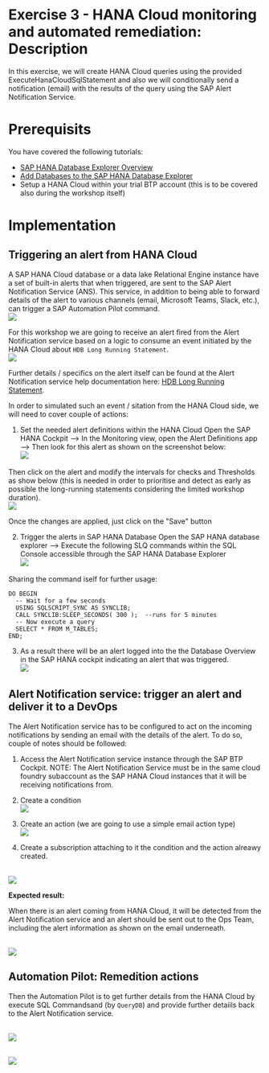 # Exercise 3 - HANA Cloud monitoring and automated remediation:  Description

In this exercise, we will create HANA Cloud queries using the provided ExecuteHanaCloudSqlStatement and also we will conditionally send a notification (email) with the results of the query using the SAP Alert Notification Service. 

# Prerequisits
You have covered the following tutorials: 
- [SAP HANA Database Explorer Overview]([url](https://developers.sap.com/tutorials/hana-dbx-overview.html))
- [Add Databases to the SAP HANA Database Explorer]([url](https://developers.sap.com/tutorials/hana-dbx-connections.html))
- Setup a HANA Cloud within your trial BTP account (this is to be covered also during the workshop itself)

# Implementation

## Triggering an alert from HANA Cloud

A SAP HANA Cloud database or a data lake Relational Engine instance have a set of built-in alerts that when triggered, are sent to the SAP Alert Notification Service (ANS). This service, in addition to being able to forward details of the alert to various channels (email, Microsoft Teams, Slack, etc.), can trigger a SAP Automation Pilot command. 
<br>![](/exercises/ex2/images/02_01.png)

For this workshop we are going to receive an alert fired from the Alert Notification service based on a logic to consume an event initiated by the HANA Cloud about `HDB Long Running Statement`.
<br>![](/exercises/ex2/images/02_02.png)

Further details / specifics on the alert itself can be found at the Alert Notification service help documentation here: [HDB Long Running Statement](https://help.sap.com/docs/ALERT_NOTIFICATION/5967a369d4b74f7a9c2b91f5df8e6ab6/0bf53562d11548abb66a01444a25b070.html). 

In order to simulated such an event / sitation from the HANA Cloud side, we will need to cover couple of actions: 

1. Set the needed alert definitions within the HANA Cloud 
Open the SAP HANA Cockpit --> In the Monitoring view, open the Alert Definitions app -->  Then look for this alert as shown on the screenshot below: 
<br>![](/exercises/ex2/images/02_06.png)

Then click on the alert and modify the intervals for checks and Thresholds as show below (this is needed in order to prioritise and detect as early as possible the long-running statements considering the limited workshop duration). 
<br>![](/exercises/ex2/images/02_07.png)

Once the changes are applied, just click on the "Save" button

2. Trigger the alerts in SAP HANA Database 
Open the SAP HANA database explorer --> Execute the following SLQ commands within the SQL Console accessible through the SAP HANA Database Explorer
<br>![](/exercises/ex2/images/02_05.png)

Sharing the command iself for further usage: 
```
DO BEGIN
  -- Wait for a few seconds
  USING SQLSCRIPT_SYNC AS SYNCLIB;
  CALL SYNCLIB:SLEEP_SECONDS( 300 );  --runs for 5 minutes
  -- Now execute a query
  SELECT * FROM M_TABLES;
END;
```

3. As a result there will be an alert logged into the the Database Overview in the SAP HANA cockpit indicating an alert that was triggered. 
<br>![](/exercises/ex2/images/02_08.png)

## Alert Notification service: trigger an alert and deliver it to a DevOps 

The Alert Notification service has to be configured to act on the incoming notifications by sending an email with the details of the alert. To do so, couple of notes should be followed: 

1. Access the Alert Notification service instance through the SAP BTP Cockpit. 
NOTE: The Alert Notification Service must be in the same cloud foundry subaccount as the SAP HANA Cloud instances that it will be receiving notifications from.

2. Create a condition 
<br>![](/exercises/ex2/images/02_09.png)

3. Create an action (we are going to use a simple email action type) 
<br>![](/exercises/ex2/images/02_10.png)

4. Create a subscription attaching to it the condition and the action alreawy created. 

<br>![](/exercises/ex2/images/02_011.png)

**Expected result:**

When there is an alert coming from HANA Cloud, it will be detected from the Alert Notification service and an alert should be sent out to the Ops Team, including the alert information as shown on the email underneath. 

<br>![](/exercises/ex2/images/02_012.png)



## Automation Pilot: Remedition actions 


Then the Automation Pilot is to get further details from the HANA Cloud by execute SQL Commandsand (by `QueryDB`)  and provide further detaiils back to the Alert Notification service. 

<br>![](/exercises/ex2/images/02_03.png)

<br>![](/exercises/ex2/images/02_04.png)
